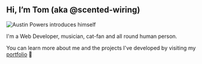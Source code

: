 ## Hi, I’m Tom (aka @scented-wiring)

![Austin Powers introduces himself](https://media.giphy.com/media/w2KHfIlI3V7bi/giphy.gif)

I'm a Web Developer, musician, cat-fan and all round human person.

You can learn more about me and the projects I've developed by visiting my [portfolio](https://tomhammersley-portfolio.herokuapp.com/) :rocket:
